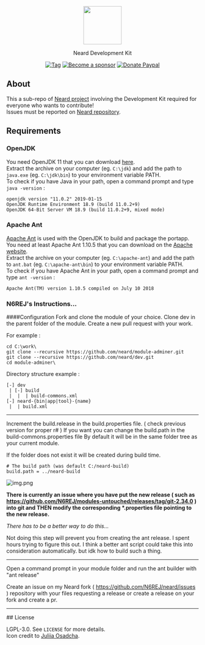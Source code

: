 <p align="center"><a href="https://neard.io/doc/contribute" target="_blank"><img width="100" src="https://neard.io/img/logo-devkit.png"></a></p>
<p align="center">Neard Development Kit</p>

<p align="center">
  <a href="https://github.com/neard/dev/releases/latest"><img src="https://img.shields.io/github/tag/neard/dev.svg?style=flat-square" alt="Tag"></a>
  <a href="https://github.com/sponsors/crazy-max"><img src="https://img.shields.io/badge/sponsor-crazy--max-181717.svg?logo=github&style=flat-square" alt="Become a sponsor"></a>
  <a href="https://www.paypal.me/crazyws"><img src="https://img.shields.io/badge/donate-paypal-00457c.svg?logo=paypal&style=flat-square" alt="Donate Paypal"></a>
</p>

## About

This a sub-repo of [Neard project](https://github.com/neard/neard) involving the Development Kit required for everyone who wants to contribute!<br />
Issues must be reported on [Neard repository](https://github.com/neard/neard/issues).

## Requirements

### OpenJDK

You need OpenJDK 11 that you can download [here](https://download.java.net/java/GA/jdk11/9/GPL/openjdk-11.0.2_windows-x64_bin.zip).<br />
Extract the archive on your computer (eg. `C:\jdk`) and add the path to `java.exe` (eg. `C:\jdk\bin`) to your environment variable PATH.<br />
To check if you have Java in your path, open a command prompt and type `java -version` :

```text
openjdk version "11.0.2" 2019-01-15
OpenJDK Runtime Environment 18.9 (build 11.0.2+9)
OpenJDK 64-Bit Server VM 18.9 (build 11.0.2+9, mixed mode)
```

### Apache Ant

[Apache Ant](https://ant.apache.org/) is used with the OpenJDK to build and package the portapp.<br />
You need at least Apache Ant 1.10.5 that you can download on the [Apache website](https://ant.apache.org/bindownload.cgi).<br />
Extract the archive on your computer (eg. `C:\apache-ant`) and add the path to `ant.bat` (eg. `C:\apache-ant\bin`) to your environment variable PATH.<br />
To check if you have Apache Ant in your path, open a command prompt and type `ant -version` :

```text
Apache Ant(TM) version 1.10.5 compiled on July 10 2018
```

### N6REJ's Instructions...
####Configuration
Fork and clone the module of your choice.
Clone dev in the parent folder of the module.
Create a new pull request with your work.

For example :
```text
cd C:\work\
git clone --recursive https://github.com/neard/module-adminer.git
git clone --recursive https://github.com/neard/dev.git
cd module-adminer\
```


Directory structure example :
```text
[-] dev
 | [-] build
 |  |  | build-commons.xml 
[-] neard-{bin|app|tool}-{name}
 |  | build.xml
 ```

 <hr>
Increment the build.release in the build.properties file. ( check previous version for proper r# )
If you want you can change the build.path in the build-commons.properties file By default it will be in the same folder tree as your current module.

If the folder does not exist it will be created during build time.

```Text
# The build path (was default C:/neard-build)
build.path = ../neard-build
```
![img.png](img.png)

 <b>There is currently an issue where you have put the new release ( such as https://github.com/N6REJ/modules-untouched/releases/tag/git-2.34.0 ) into git and THEN modify
 the corresponding *.properties file pointing to the new release.</b>

 <i>There has to be a better way to do this...</i>

Not doing this step will prevent you from creating the ant release.  I spent hours trying to figure this out.
I think a better ant script could take this into consideration automatically.
but idk how to build such a thing.
<hr>
Open a command prompt in your module folder and run the ant builder with  "ant release"

Create an issue on my Neard fork ( https://github.com/N6REJ/neard/issues ) repository with your files requesting a release or create a release on your fork and create a pr.
<hr>
## License

LGPL-3.0. See `LICENSE` for more details.<br />
Icon credit to [Juliia Osadcha](https://www.iconfinder.com/iconsets/web-ui-3).
